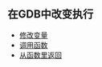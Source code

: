 ## 在GDB中改变执行

- [修改变量](changing_variable)
- [调用函数](calling_function)
- [从函数里返回](returning_from_function)


